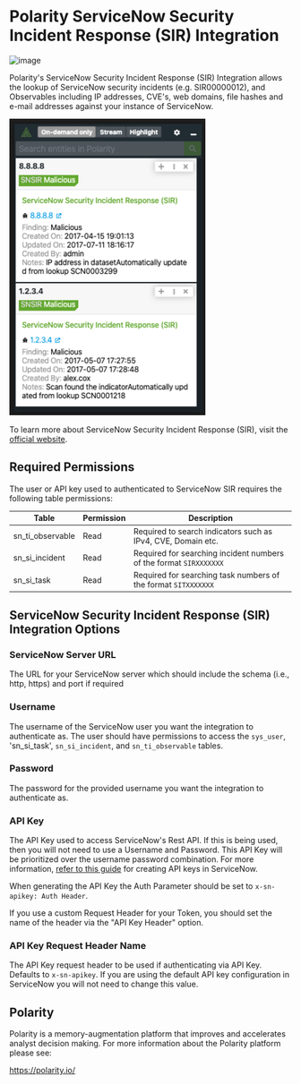# Polarity ServiceNow Security Incident Response (SIR) Integration

![image](https://img.shields.io/badge/status-beta-green.svg)

Polarity's ServiceNow Security Incident Response (SIR) Integration allows the lookup of ServiceNow security incidents (e.g. SIR00000012), and Observables including IP addresses, CVE's, web domains, file hashes and e-mail addresses against your instance of ServiceNow.

<div>
  <img width="350" alt="Integration Example" src="./assets/integration-example.png">
</div>

To learn more about ServiceNow Security Incident Response (SIR), visit the [official website](https://docs.servicenow.com/bundle/orlando-security-management/page/product/security-incident-response/reference/sir-landing-page.html).

## Required Permissions

The user or API key used to authenticated to ServiceNow SIR requires the following table permissions:

| Table | Permission | Description |
| ------ | ------ | ------ |
| sn_ti_observable | Read | Required to search indicators such as IPv4, CVE, Domain etc. |
| sn_si_incident | Read | Required for searching incident numbers of the format `SIRXXXXXXX`  |
| sn_si_task | Read | Required for searching task numbers of the format `SITXXXXXXX` | 

## ServiceNow Security Incident Response (SIR) Integration Options

### ServiceNow Server URL
The URL for your ServiceNow server which should include the schema (i.e., http, https) and port if required

### Username
The username of the ServiceNow user you want the integration to authenticate as.  The user should have permissions to access the `sys_user`, 'sn_si_task', `sn_si_incident`, and `sn_ti_observable` tables.

### Password
The password for the provided username you want the integration to authenticate as.

### API Key
The API Key used to access ServiceNow's Rest API.  If this is being used, then you will not need to use a Username and Password. This API Key will be prioritized over the username password combination. For more information, [refer to this guide](https://www.servicenow.com/docs/bundle/yokohama-platform-security/page/integrate/authentication/task/configure-api-key.html?state=seamless) for creating API keys in ServiceNow.

When generating the API Key the Auth Parameter should be set to `x-sn-apikey: Auth Header`.

If you use a custom Request Header for your Token, you should set the name of the header via the "API Key Header" option.

### API Key Request Header Name

The API Key request header to be used if authenticating via API Key. Defaults to `x-sn-apikey`.  If you are using the default API key configuration in ServiceNow you will not need to change this value.

## Polarity

Polarity is a memory-augmentation platform that improves and accelerates analyst decision making.  For more information about the Polarity platform please see:

https://polarity.io/
